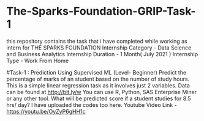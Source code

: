 # The-Sparks-Foundation-GRIP-Task-1
this repository contains the task that i have completed while working as intern for THE SPARKS FOUNDATION
Internship Category - Data Science and Business Analytics
Internship Duration - 1 Month( July 2021 )
Internship Type - Work From Home

#Task-1 : Prediction Using Supervised ML (Level- Beginner)
Predict the percentage of marks of an student based on the number of study hours.
This is a simple linear regression task as it involves just 2 variables.
Data can be found at http://bit.ly/w
You can use R, Python, SAS Enterprise Miner or any other tool.
What will be predicted score if a student studies for 8.5 hrs/ day?
I have uploaded the codes too here.
Youtube Video Link - https://youtu.be/OyZyP6gHH1c 
